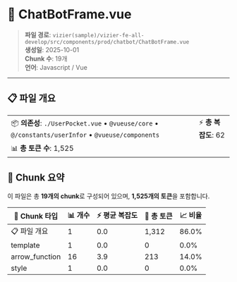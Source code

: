 # 📄 ChatBotFrame.vue

> **파일 경로**: `vizier(sample)/vizier-fe-all-develop/src/components/prod/chatbot/ChatBotFrame.vue`  
> **생성일**: 2025-10-01  
> **Chunk 수**: 19개  
> **언어**: Javascript / Vue
---





## 📋 파일 개요

| | |
|--|--|
| 📦 **의존성**: `./UserPocket.vue` • `@vueuse/core` • `@/constants/userInfor` • `@vueuse/components` | ⚡ **총 복잡도**: 62 |
| 📊 **총 토큰 수**: 1,525 |  |






## 🧩 Chunk 요약

이 파일은 총 **19개의 chunk**로 구성되어 있으며, **1,525개의 토큰**을 포함합니다.

| 🧩 Chunk 타입 | 📊 개수 | ⚡ 평균 복잡도 | 📝 총 토큰 | 📈 비율 |
|---------------|--------|-------------|----------|--------|
| 📋 파일 개요 | 1 | 0.0 | 1,312 | 86.0% |
| template | 1 | 0.0 | 0 | 0.0% |
| arrow_function | 16 | 3.9 | 213 | 14.0% |
| style | 1 | 0.0 | 0 | 0.0% |


